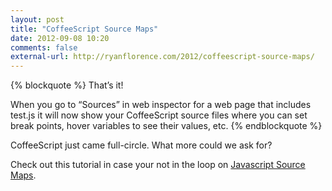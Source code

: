 ```yaml
---
layout: post
title: "CoffeeScript Source Maps"
date: 2012-09-08 10:20
comments: false
external-url: http://ryanflorence.com/2012/coffeescript-source-maps/
---
```

{% blockquote %}
That’s it!

When you go to “Sources” in web inspector for a web page that includes test.js it will now show your CoffeeScript source files where you can set break points, hover variables to see their values, etc.
{% endblockquote %}

CoffeeScript just came full-circle. What more could we ask for?

Check out this tutorial in case your not in the loop on [Javascript Source Maps](http://www.html5rocks.com/en/tutorials/developertools/sourcemaps/).